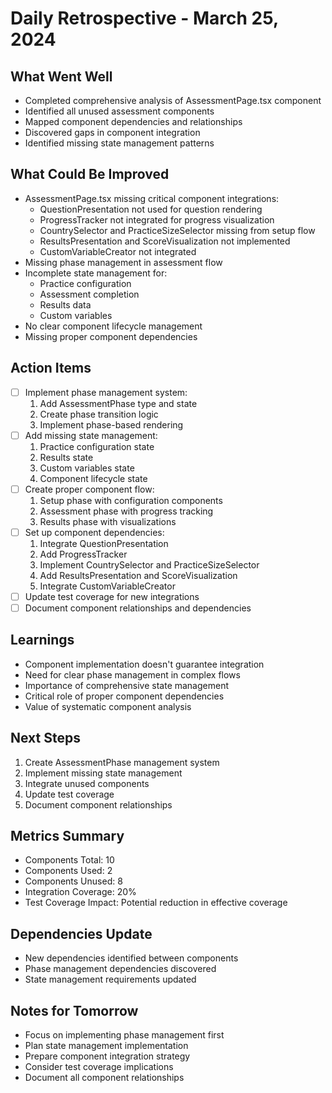 # Daily Retrospective - March 25, 2024

## What Went Well
- Completed comprehensive analysis of AssessmentPage.tsx component
- Identified all unused assessment components
- Mapped component dependencies and relationships
- Discovered gaps in component integration
- Identified missing state management patterns

## What Could Be Improved
- AssessmentPage.tsx missing critical component integrations:
  - QuestionPresentation not used for question rendering
  - ProgressTracker not integrated for progress visualization
  - CountrySelector and PracticeSizeSelector missing from setup flow
  - ResultsPresentation and ScoreVisualization not implemented
  - CustomVariableCreator not integrated
- Missing phase management in assessment flow
- Incomplete state management for:
  - Practice configuration
  - Assessment completion
  - Results data
  - Custom variables
- No clear component lifecycle management
- Missing proper component dependencies

## Action Items
- [ ] Implement phase management system:
  1. Add AssessmentPhase type and state
  2. Create phase transition logic
  3. Implement phase-based rendering
- [ ] Add missing state management:
  1. Practice configuration state
  2. Results state
  3. Custom variables state
  4. Component lifecycle state
- [ ] Create proper component flow:
  1. Setup phase with configuration components
  2. Assessment phase with progress tracking
  3. Results phase with visualizations
- [ ] Set up component dependencies:
  1. Integrate QuestionPresentation
  2. Add ProgressTracker
  3. Implement CountrySelector and PracticeSizeSelector
  4. Add ResultsPresentation and ScoreVisualization
  5. Integrate CustomVariableCreator
- [ ] Update test coverage for new integrations
- [ ] Document component relationships and dependencies

## Learnings
- Component implementation doesn't guarantee integration
- Need for clear phase management in complex flows
- Importance of comprehensive state management
- Critical role of proper component dependencies
- Value of systematic component analysis

## Next Steps
1. Create AssessmentPhase management system
2. Implement missing state management
3. Integrate unused components
4. Update test coverage
5. Document component relationships

## Metrics Summary
- Components Total: 10
- Components Used: 2
- Components Unused: 8
- Integration Coverage: 20%
- Test Coverage Impact: Potential reduction in effective coverage

## Dependencies Update
- New dependencies identified between components
- Phase management dependencies discovered
- State management requirements updated

## Notes for Tomorrow
- Focus on implementing phase management first
- Plan state management implementation
- Prepare component integration strategy
- Consider test coverage implications
- Document all component relationships 